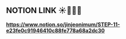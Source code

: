 ## NOTION LINK ☀️🐶🔥🌙

**https://www.notion.so/jinjeonimum/STEP-11-e23fe0c91946410c88fe778a68a2dc30**
